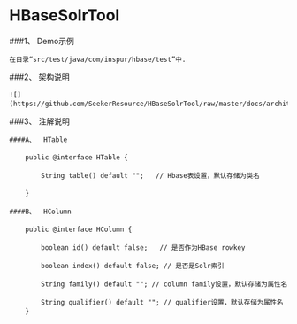 HBaseSolrTool
=============

###1、	Demo示例
	
	在目录“src/test/java/com/inspur/hbase/test”中.
	

###2、	架构说明
	
	![](https://github.com/SeekerResource/HBaseSolrTool/raw/master/docs/architecture.png)
	
###3、	注解说明
	
	####A、	HTable
	
		public @interface HTable {
		
			String table() default "";   // Hbase表设置，默认存储为类名    
		
		}															   
	
	####B、	HColumn
	
		public @interface HColumn {	
		
			boolean id() default false;   // 是否作为HBase rowkey	
			
			boolean index() default false; // 是否是Solr索引	
			
			String family() default ""; // column family设置，默认存储为属性名  
			
			String qualifier() default ""; // qualifier设置，默认存储为属性名      
		} 																	  

	
